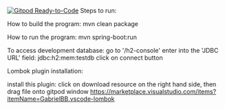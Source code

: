 [![Gitpod Ready-to-Code](https://img.shields.io/badge/Gitpod-Ready--to--Code-blue?logo=gitpod)](https://gitpod.io/#https://github.com/hasanissa25/ifs) 
Steps to run:

How to build the program:
mvn clean package

How to run the program:
mvn spring-boot:run

To access development database:
go to '/h2-console'
enter into the 'JDBC URL' field: jdbc:h2:mem:testdb
click on connect button

Lombok plugin installation:
 
install this plugin: click on download resource on the right hand side, then drag file onto gitpod window
https://marketplace.visualstudio.com/items?itemName=GabrielBB.vscode-lombok
